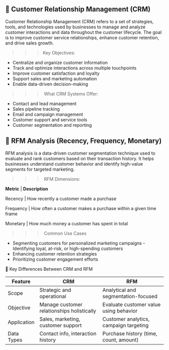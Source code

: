 ## 📌 Customer Relationship Management (CRM)

Customer Relationship Management (CRM) refers to a set of strategies, tools, and technologies used by businesses to manage and analyze customer interactions and data throughout the customer lifecycle. The goal is to improve customer service relationships, enhance customer retention, and drive sales growth.

>>> Key Objectives:

- Centralize and organize customer information
- Track and optimize interactions across multiple touchpoints
- Improve customer satisfaction and loyalty
- Support sales and marketing automation
- Enable data-driven decision-making

>>> What CRM Systems Offer:

- Contact and lead management
- Sales pipeline tracking
- Email and campaign management
- Customer support and service tools
- Customer segmentation and reporting

## 📌 RFM Analysis (Recency, Frequency, Monetary)

RFM analysis is a data-driven customer segmentation technique used to evaluate and rank customers based on their transaction history. It helps businesses understand customer behavior and identify high-value segments for targeted marketing.

>>> RFM Dimensions:

**Metric** |  **Description**

Recency	   |  How recently a customer made a purchase

Frequency  |  How often a customer makes a purchase within a given time frame

Monetary	 |  How much money a customer has spent in total


>>> Common Use Cases

- Segmenting customers for personalized marketing campaigns
-Identifying loyal, at-risk, or high-spending customers
- Enhancing customer retention strategies
- Prioritizing customer engagement efforts




🔄 Key Differences Between CRM and RFM

| Feature     | CRM                                        | RFM                                    |
| ----------- | ------------------------------------------ | -------------------------------------- |
| Scope       | Strategic and operational                  | Analytical and segmentation-focused    |
| Objective   | Manage customer relationships holistically | Evaluate customer value using behavior |
| Application | Sales, marketing, customer support         | Customer analytics, campaign targeting |
| Data Types  | Contact info, interaction history          | Purchase history (time, count, amount) |




